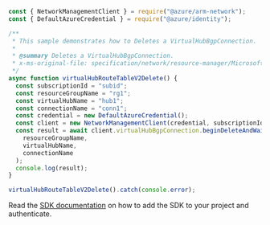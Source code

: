 ```javascript
const { NetworkManagementClient } = require("@azure/arm-network");
const { DefaultAzureCredential } = require("@azure/identity");

/**
 * This sample demonstrates how to Deletes a VirtualHubBgpConnection.
 *
 * @summary Deletes a VirtualHubBgpConnection.
 * x-ms-original-file: specification/network/resource-manager/Microsoft.Network/stable/2021-08-01/examples/VirtualHubBgpConnectionDelete.json
 */
async function virtualHubRouteTableV2Delete() {
  const subscriptionId = "subid";
  const resourceGroupName = "rg1";
  const virtualHubName = "hub1";
  const connectionName = "conn1";
  const credential = new DefaultAzureCredential();
  const client = new NetworkManagementClient(credential, subscriptionId);
  const result = await client.virtualHubBgpConnection.beginDeleteAndWait(
    resourceGroupName,
    virtualHubName,
    connectionName
  );
  console.log(result);
}

virtualHubRouteTableV2Delete().catch(console.error);
```

Read the [SDK documentation](https://github.com/Azure/azure-sdk-for-js/blob/%40azure%2Farm-network_28.0.0/sdk/network/arm-network/README.md) on how to add the SDK to your project and authenticate.
